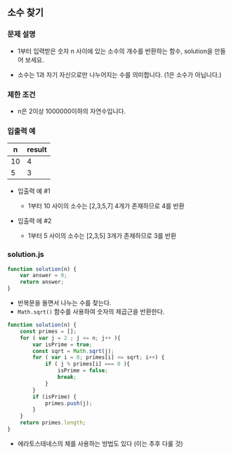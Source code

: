 ## 소수 찾기

### 문제 설명
- 1부터 입력받은 숫자 n 사이에 있는 소수의 개수를 반환하는 함수, solution을 만들어 보세요.

- 소수는 1과 자기 자신으로만 나누어지는 수를 의미합니다.
(1은 소수가 아닙니다.)

### 제한 조건
- n은 2이상 1000000이하의 자연수입니다.

### 입출력 예
n|result
|--|----|
10|4
5|3

- 입출력 예 #1
    - 1부터 10 사이의 소수는 [2,3,5,7] 4개가 존재하므로 4를 반환

- 입출력 에 #2
    - 1부터 5 사이의 소수는 [2,3,5] 3개가 존재하므로 3를 반환

### solution.js
````javascript
function solution(n) {
    var answer = 0;
    return answer;
}
````

- 반복문을 돌면서 나누는 수를 찾는다.
- <code>Math.sqrt()</code> 함수를 사용하여 숫자의 제곱근을 반환한다.

````javascript
function solution(n) {
    const primes = [];
    for ( var j = 2 ; j <= n; j++ ){
        var isPrime = true;
        const sqrt = Math.sqrt(j);
        for ( var i = 0; primes[i] <= sqrt; i++) {
            if ( j % primes[i] === 0 ){
                isPrime = false;
                break;
            }
        }
        if (isPrime) {
            primes.push(j);
        }
    }
    return primes.length;
}
````

- 에라토스테네스의 체를 사용하는 방법도 있다 (이는 추후 다룰 것)